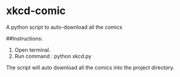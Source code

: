 # xkcd-comic
A python script to auto-download all the comics 

##Instructions:
1. Open terminal.
2. Run command : python xkcd.py

The script will auto download all the comics into the project directory.
